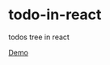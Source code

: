# todo-in-react
todos tree in react

[Demo](https://cdn.rawgit.com/shishirarora3/todo-in-react/5d145dbd/index.html)
